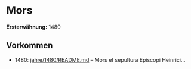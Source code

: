 # Mors

**Ersterwähnung:** 1480

## Vorkommen
- 1480: [jahre/1480/README.md](../jahre/1480/README.md) – Mors et sepultura Episcopi Heinrici...
